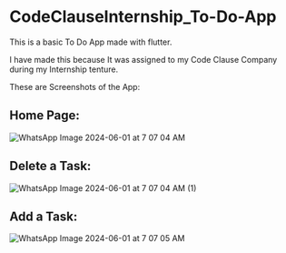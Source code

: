 # CodeClauseInternship_To-Do-App

This is a basic To Do App made with flutter.

I have made this because It was assigned to my Code Clause Company during my Internship tenture.

These are Screenshots of the App:

## Home Page:
 ![WhatsApp Image 2024-06-01 at 7 07 04 AM](https://github.com/contactAbdullahAamir/CodeClauseInternship_To-Do-App/assets/145004356/4f5f87df-4d0b-42b8-8abe-3e7942042f54)

## Delete a Task:
![WhatsApp Image 2024-06-01 at 7 07 04 AM (1)](https://github.com/contactAbdullahAamir/CodeClauseInternship_To-Do-App/assets/145004356/5be3baf1-10c4-4eeb-99dd-2f87432fee36)

## Add a Task:
![WhatsApp Image 2024-06-01 at 7 07 05 AM](https://github.com/contactAbdullahAamir/CodeClauseInternship_To-Do-App/assets/145004356/2bb3bc11-1551-40cb-b7e8-8182c21aa8b0)
